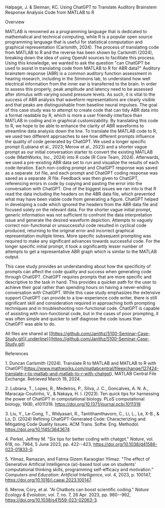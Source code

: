 Halpage, J. & Sleiman, KC. Using ChatGPT to Translate Auditory Brainstem
Response Analysis Code from MATLAB to R

Overview

MATLAB is renowned as a programming language that is dedicated to
mathematical and technical computing, while R is a popular open source
programming language that is useful for statistical computation and
graphical representation (Carlsmith, 2024). The process of translating
code from MATLAB to R and the reverse has been shown by Carlsmith
(2024), breaking down the idea of using OpenAI sources to facilitate
this process. Using this knowledge, we wanted to ask the question "can
ChatGPT be used to assist in translating code from MATLAB to R for ABR
data?" Auditory brainstem response (ABR) is a common auditory function
assessment in hearing research, including in the Simmons lab, to
understand how well electrical information from the inner ear is
transferred to the brain. In order to assess this properly, peak
amplitude and latency need to be assessed after stimulus with varying
sound pressure levels. As such, it is vital to the success of ABR
analysis that waveform representations are clearly visible and that
peaks are distinguishable from baseline neural impulses. The goal of
this case study was to attempt to create code that can tidy ABR data
into a format readable by R, which is more a user friendly interface
than MATLAB in coding and in graphical customizability. By translating
this code to R, we hope to be able to enhance the clarity of ABR
waveforms to streamline data analysis down the line. To translate the
MATLAB code to R, we used two different approaches to see how different
prompts influence the quality of code generated by ChatGPT. We used a
longer specific prompt (Lubiana et al., 2023; Merow et al., 2023) and a
shorter vague prompt as our initial conversation starter to convert the
existing MATLAB code (MathWorks, Inc., 2024) into R code (R Core Team,
2024). Afterwards, we used a pre-existing ABR data set to run and
visualize the results of each code iteration. Each non-coding prompt and
ChatGPT response was saved as a separate .txt file, and each prompt and
ChatGPT coding response was saved as a separate .R file. Feedback was
then given to ChatGPT, referencing errors in code by copying and pasting
the error into the conversation with ChatGPT. One of the biggest issues
we ran into is that R read the data including the headers on the ABR
data file, which prevented what may have been viable code from
generating a figure. ChatGPT helped in developing a code which ignored
the headers from the ABR data file and focused solely on the relevant
data. For the shorter vague initial prompt, generic information was not
sufficient to confront the data interpretation issue and generate the
desired waveform depiction. Attempts to vaguely correct non-functional
or unsuccessful code resulted in cyclical code produced, returning to
the original error and incorrect graphical representation multiple
times. More specific subsequent prompting was required to make any
significant advances towards successful code. For the longer specific
initial prompt, it took a significantly lesser number of attempts to get
a representative ABR graph which is similar to the MATLAB output.

This case study provides an understanding about how the specificity of
prompts can affect the code quality and success when generating code
through ChatGPT. ChatGPT requires prompts that are more specific and
descriptive to the task in hand. This provides a quicker path for the
user to achieve their goal rather than spending hours on having a
never-ending conversation with ChatGPT. While this case study emphasizes
the extensive support ChatGPT can provide to a low-experience code
writer, there is still significant skill and consideration required in
approaching both prompting techniques and in troubleshooting
non-functional code. ChatGPT is capable of assisting with non-functional
code, but in the cases of poor prompting, it was often simple and
quicker to self diagnose the code issues than ChatGPT was able to do.

All files are shared at
[[https://github.com/Janithz/5100-Seminar-Case-Study.git]{.underline}](https://github.com/Janithz/5100-Seminar-Case-Study.git)

References

1\. Duncan Carlsmith (2024). Translate R to MATLAB and MATLAB to R with
ChatGPT(https://www.mathworks.com/matlabcentral/fileexchange/127424-translate-r-to-matlab-and-matlab-to-r-with-chatgpt),
MATLAB Central File Exchange. Retrieved March 19, 2024.

2\. Lubiana, T., Lopes, R., Medeiros, P., Silva, J. C., Goncalves, A. N.
A., Maracaja-Coutinho, V., & Nakaya, H. I. (2023). Ten quick tips for
harnessing the power of ChatGPT in computational biology. PLoS
computational biology, 19(8), e1011319.
https://doi.org/10.1371/journal.pcbi.1011319

3\. Liu, Y., Le-Cong, T., Widyasari, R., Tantithamthavorn, C., Li, L.,
Le, X-B., & Lo, D. (2024) Refining ChatGPT-Generated Code:
Characterizing and Mitigating Code Quality Issues. ACM Trans. Softw.
Eng. Methodol. https://doi.org/10.1145/3643674

4\. Perkel, Jeffrey M. "Six tips for better coding with chatgpt."
*Nature*, vol. 618, no. 7964, 5 June 2023, pp. 422--423,
https://doi.org/10.1038/d41586-023-01833-0.

5\. Yilmaz, Ramazan, and Fatma Gizem Karaoglan Yilmaz. "The effect of
Generative Artificial Intelligence (ai)-based tool use on students'
computational thinking skills, programming self-efficacy and
motivation." *Computers and Education: Artificial Intelligence*, vol. 4,
2023, p. 100147, https://doi.org/10.1016/j.caeai.2023.100147.

6\. Merow, Cory, et al. "Ai Chatbots can boost scientific coding."
*Nature Ecology &amp; Evolution*, vol. 7, no. 7, 26 Apr. 2023, pp.
960--962, https://doi.org/10.1038/s41559-023-02063-3.

